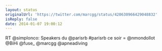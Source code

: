 ```yaml
---
layout: status
originalUrl: 'https://twitter.com/marcgg/status/420630966429048832'
isReply: false
date: 2014-01-07 19:00:12
---
```


RT @simplonco: Speakers du @parisrb #parisrb ce soir = @nmondollot @BiHi @fuse_ @marcgg @apneadiving
